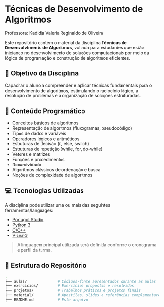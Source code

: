 # Técnicas de Desenvolvimento de Algoritmos
Professora: Kadidja Valeria Reginaldo de Oliveira

Este repositório contém o material da disciplina **Técnicas de Desenvolvimento de Algoritmos**, voltada para estudantes que estão iniciando no desenvolvimento de soluções computacionais por meio da lógica de programação e construção de algoritmos eficientes.

## 🎯 Objetivo da Disciplina

Capacitar o aluno a compreender e aplicar técnicas fundamentais para o desenvolvimento de algoritmos, estimulando o raciocínio lógico, a resolução de problemas e a organização de soluções estruturadas. 

## 📘 Conteúdo Programático

- Conceitos básicos de algoritmos
- Representação de algoritmos (fluxogramas, pseudocódigo)
- Tipos de dados e variáveis
- Operadores lógicos e aritméticos
- Estruturas de decisão (if, else, switch)
- Estruturas de repetição (while, for, do-while)
- Vetores e matrizes
- Funções e procedimentos
- Recursividade
- Algoritmos clássicos de ordenação e busca
- Noções de complexidade de algoritmos

## 💻 Tecnologias Utilizadas

A disciplina pode utilizar uma ou mais das seguintes ferramentas/languages:

- [Portugol Studio](https://portugol-webstudio.cubos.io/)
- [Python 3](https://www.python.org/)
- [C/C++](https://www.gnu.org/software/gcc/)
- [VisualG](https://visualg3.blogspot.com/)

> A linguagem principal utilizada será definida conforme o cronograma e perfil da turma.

## 📂 Estrutura do Repositório

```bash
.
├── aulas/              # Códigos-fonte apresentados durante as aulas
├── exercicios/         # Exercícios propostos e resolvidos
├── projetos/           # Trabalhos práticos e projetos finais
├── material/           # Apostilas, slides e referências complementares
├── README.md           # Este arquivo
